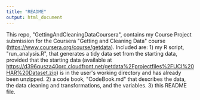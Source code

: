 ```yaml
---
title: "README"
output: html_document
---
```


This repo, "GettingAndCleaningDataCoursera", contains my Course Project submission for the Coursera "Getting and Cleaning Data" course (https://www.coursera.org/course/getdata). Included are: 1) my R script, "run_analysis.R", that generates a tidy data set from the starting data, provided that the starting data (available at https://d396qusza40orc.cloudfront.net/getdata%2Fprojectfiles%2FUCI%20HAR%20Dataset.zip) is in the user's working directory and has already been unzipped. 2) a code book, "CodeBook.md" that describes the data, the data cleaning and transformations, and the variables. 3) this README file.
